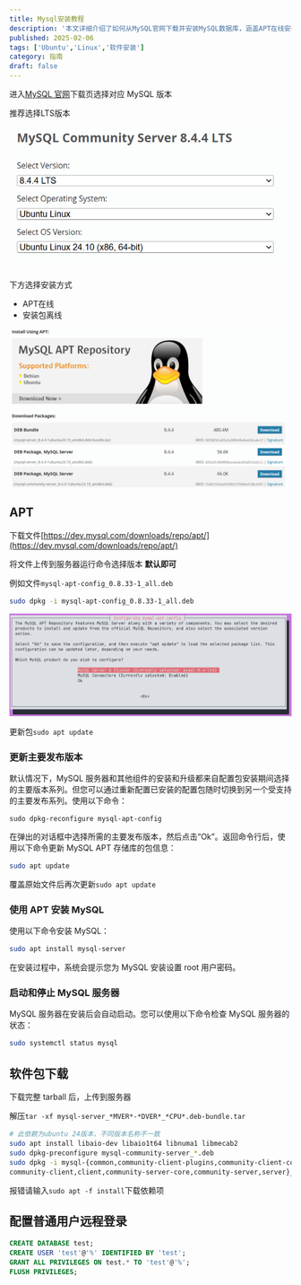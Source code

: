 ```yaml
---
title: Mysql安装教程
description: '本文详细介绍了如何从MySQL官网下载并安装MySQL数据库，涵盖APT在线安装和离线安装包两种方式。推荐选择LTS版本以确保稳定性，并提供从下载、安装到配置的完整步骤。文章还介绍了如何配置普通用户远程登录，方便远程管理。无论是新手还是有经验的开发者，都能通过本文快速完成MySQL的安装与配置。'
published: 2025-02-06
tags: ['Ubuntu','Linux','软件安装']
category: 指南
draft: false
---
```


进入[MySQL 官网](https://dev.mysql.com/downloads/mysql/)下载页选择对应 MySQL 版本

推荐选择LTS版本

![image-01](./image/01.png)

下方选择安装方式

- APT在线
- 安装包离线

![image-02](./image/02.png)

## APT

下载文件[https://dev.mysql.com/downloads/repo/apt/](https://dev.mysql.com/downloads/repo/apt/)

将文件上传到服务器运行命令选择版本 **默认即可**

例如文件`mysql-apt-config_0.8.33-1_all.deb`

```bash
sudo dpkg -i mysql-apt-config_0.8.33-1_all.deb
```

![image-03](./image/03.png)

更新包`sudo apt update`

### 更新主要发布版本

默认情况下，MySQL 服务器和其他组件的安装和升级都来自配置包安装期间选择的主要版本系列。但您可以通过重新配置已安装的配置包随时切换到另一个受支持的主要发布系列。使用以下命令：

```ba
sudo dpkg-reconfigure mysql-apt-config
```

在弹出的对话框中选择所需的主要发布版本，然后点击“Ok”。返回命令行后，使用以下命令更新 MySQL APT 存储库的包信息：

```bash
sudo apt update
```

覆盖原始文件后再次更新`sudo apt update`

### 使用 APT 安装 MySQL

使用以下命令安装 MySQL：

```bash
sudo apt install mysql-server
```

在安装过程中，系统会提示您为 MySQL 安装设置 root 用户密码。

### 启动和停止 MySQL 服务器

MySQL 服务器在安装后会自动启动。您可以使用以下命令检查 MySQL 服务器的状态：

```bash
sudo systemctl status mysql
```

## 软件包下载

下载完整 tarball 后，上传到服务器

解压`tar -xf mysql-server_*MVER*-*DVER*_*CPU*.deb-bundle.tar`

```bash
# 此依赖为ubuntu 24版本，不同版本名称不一致
sudo apt install libaio-dev libaio1t64 libnuma1 libmecab2
sudo dpkg-preconfigure mysql-community-server_*.deb
sudo dpkg -i mysql-{common,community-client-plugins,community-client-core,\
community-client,client,community-server-core,community-server,server}_*.deb
```

报错请输入`sudo apt -f install`下载依赖项

## 配置普通用户远程登录

```sql
CREATE DATABASE test;
CREATE USER 'test'@'%' IDENTIFIED BY 'test';
GRANT ALL PRIVILEGES ON test.* TO 'test'@'%';
FLUSH PRIVILEGES;
```